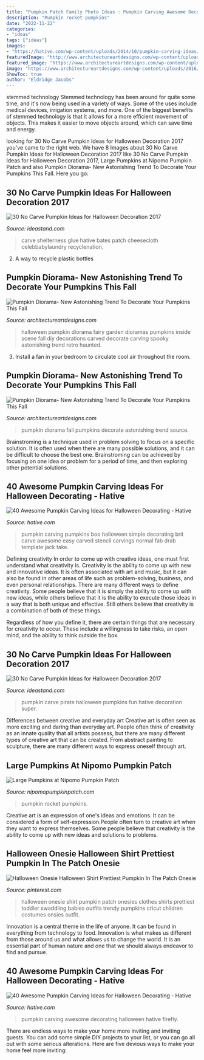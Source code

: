 ```yaml
---
title: "Pumpkin Patch Family Photo Ideas : Pumpkin Carving Awesome Decorating Halloween Hative Firefly"
description: "Pumpkin rocket pumpkins"
date: "2022-11-22"
categories:
- "ideas"
tags: ["ideas"]
images:
- "https://hative.com/wp-content/uploads/2014/10/pumpkin-carving-ideas/33-firefly-pumpkin.jpg"
featuredImage: "http://www.architectureartdesigns.com/wp-content/uploads/2016/10/10-22.jpg"
featured_image: "https://www.architectureartdesigns.com/wp-content/uploads/2016/10/8-23.jpg"
image: "https://www.architectureartdesigns.com/wp-content/uploads/2016/10/8-23.jpg"
ShowToc: true
author: "Eldridge Jacobs"
---
```



stemmed technology
Stemmed technology has been around for quite some time, and it's now being used in a variety of ways. Some of the uses include medical devices, irrigation systems, and more. One of the biggest benefits of stemmed technology is that it allows for a more efficient movement of objects. This makes it easier to move objects around, which can save time and energy.

	

		
looking for 30 No Carve Pumpkin Ideas for Halloween Decoration 2017 you've came to the right web. We have 8 Images about 30 No Carve Pumpkin Ideas for Halloween Decoration 2017 like 30 No Carve Pumpkin Ideas for Halloween Decoration 2017, Large Pumpkins at Nipomo Pumpkin Patch and also Pumpkin Diorama- New Astonishing Trend To Decorate Your Pumpkins This Fall. Here you go:
		
    
## 30 No Carve Pumpkin Ideas For Halloween Decoration 2017

<img loading=lazy src="https://ideastand.com/wp-content/uploads/2014/10/no-carve-pumpkin-ideas/2-mummy-pumpkin.jpg" onerror="this.onerror=null;this.src='https://tse4.mm.bing.net/th?id=OIP.XxVwlBWI4zRnADfGqVzCgwHaLG&amp;pid=15.1';" alt="30 No Carve Pumpkin Ideas for Halloween Decoration 2017">

_Source: ideastand.com_

>carve shelterness glue hative bates patch cheesecloth celebbabylaundry recyclenation. 

	

2. A way to recycle plastic bottles 

    
## Pumpkin Diorama- New Astonishing Trend To Decorate Your Pumpkins This Fall

<img loading=lazy src="https://www.architectureartdesigns.com/wp-content/uploads/2016/10/8-23.jpg" onerror="this.onerror=null;this.src='https://tse4.mm.bing.net/th?id=OIP.BT0K571oNNT9BJsEAVIQyAHaJ4&amp;pid=15.1';" alt="Pumpkin Diorama- New Astonishing Trend To Decorate Your Pumpkins This Fall">

_Source: architectureartdesigns.com_

>halloween pumpkin diorama fairy garden dioramas pumpkins inside scene fall diy decorations carved decorate carving spooky astonishing trend retro haunted. 

	

3. Install a fan in your bedroom to circulate cool air throughout the room.

    
## Pumpkin Diorama- New Astonishing Trend To Decorate Your Pumpkins This Fall

<img loading=lazy src="http://www.architectureartdesigns.com/wp-content/uploads/2016/10/10-22.jpg" onerror="this.onerror=null;this.src='https://tse1.mm.bing.net/th?id=OIP.zmAZ5PgmJBIYFR9XN7Z9FAHaJ4&amp;pid=15.1';" alt="Pumpkin Diorama- New Astonishing Trend To Decorate Your Pumpkins This Fall">

_Source: architectureartdesigns.com_

>pumpkin diorama fall pumpkins decorate astonishing trend source. 

	

Brainstroming is a technique used in problem solving to focus on a specific solution. It is often used when there are many possible solutions, and it can be difficult to choose the best one. Brainstroming can be achieved by focusing on one idea or problem for a period of time, and then exploring other potential solutions.

    
## 40 Awesome Pumpkin Carving Ideas For Halloween Decorating - Hative

<img loading=lazy src="https://hative.com/wp-content/uploads/2014/10/pumpkin-carving-ideas/2-boo-pumpkin.jpg" onerror="this.onerror=null;this.src='https://tse3.mm.bing.net/th?id=OIP.Pg5KkiLWoqmff3yaNzzW0QHaE7&amp;pid=15.1';" alt="40 Awesome Pumpkin Carving Ideas for Halloween Decorating - Hative">

_Source: hative.com_

>pumpkin carving pumpkins boo halloween simple decorating brit carve awesome easy carved stencil carvings normal fab drab template jack take. 

	

Defining creativity
In order to come up with creative ideas, one must first understand what creativity is. Creativity is the ability to come up with new and innovative ideas. It is often associated with art and music, but it can also be found in other areas of life such as problem-solving, business, and even personal relationships.
There are many different ways to define creativity. Some people believe that it is simply the ability to come up with new ideas, while others believe that it is the ability to execute those ideas in a way that is both unique and effective. Still others believe that creativity is a combination of both of these things.

Regardless of how you define it, there are certain things that are necessary for creativity to occur. These include a willingness to take risks, an open mind, and the ability to think outside the box.

    
## 30 No Carve Pumpkin Ideas For Halloween Decoration 2017

<img loading=lazy src="http://ideastand.com/wp-content/uploads/2014/10/no-carve-pumpkin-ideas/29-pirate-pumpkin.jpg" onerror="this.onerror=null;this.src='https://tse2.mm.bing.net/th?id=OIP.3VoAgI_omVHJK9mxergSzwHaH0&amp;pid=15.1';" alt="30 No Carve Pumpkin Ideas for Halloween Decoration 2017">

_Source: ideastand.com_

>pumpkin carve pirate halloween pumpkins fun hative decoration super. 

	

Differences between creative and everyday art
Creative art is often seen as more exciting and daring than everyday art. People often think of creativity as an innate quality that all artists possess, but there are many different types of creative art that can be created. From abstract painting to sculpture, there are many different ways to express oneself through art.

    
## Large Pumpkins At Nipomo Pumpkin Patch

<img loading=lazy src="http://nipomopumpkinpatch.com/Graphics/PumpkinTomFoxJohnnysL.jpg" onerror="this.onerror=null;this.src='https://tse1.mm.bing.net/th?id=OIP.C1uCcnKtD5RtbxezKYEKsgHaHv&amp;pid=15.1';" alt="Large Pumpkins at Nipomo Pumpkin Patch">

_Source: nipomopumpkinpatch.com_

>pumpkin rocket pumpkins. 

	

Creative art is an expression of one's ideas and emotions. It can be considered a form of self-expression.People often turn to creative art when they want to express themselves. Some people believe that creativity is the ability to come up with new ideas and solutions to problems.

    
## Halloween Onesie Halloween Shirt Prettiest Pumpkin In The Patch Onesie

<img loading=lazy src="https://i.pinimg.com/736x/ba/4b/2f/ba4b2f565c5c6b8c299632d7163aaef2--baby-onesie-baby-baby.jpg" onerror="this.onerror=null;this.src='https://tse3.mm.bing.net/th?id=OIP.LgFj5ivvmuICD9kX6TikvAHaJv&amp;pid=15.1';" alt="Halloween Onesie Halloween Shirt Prettiest Pumpkin In The Patch Onesie">

_Source: pinterest.com_

>halloween onesie shirt pumpkin patch onesies clothes shirts prettiest toddler swaddling babies outfits trendy pumpkins cricut children costumes onsies outfit. 

	

Innovation is a central theme in the life of anyone. It can be found in everything from technology to food. Innovation is what makes us different from those around us and what allows us to change the world. It is an essential part of human nature and one that we should always endeavor to find and pursue.

    
## 40 Awesome Pumpkin Carving Ideas For Halloween Decorating - Hative

<img loading=lazy src="https://hative.com/wp-content/uploads/2014/10/pumpkin-carving-ideas/33-firefly-pumpkin.jpg" onerror="this.onerror=null;this.src='https://tse3.mm.bing.net/th?id=OIP.TeEQqtFQmiT6lDD_3noG_gHaLI&amp;pid=15.1';" alt="40 Awesome Pumpkin Carving Ideas for Halloween Decorating - Hative">

_Source: hative.com_

>pumpkin carving awesome decorating halloween hative firefly. 

	

There are endless ways to make your home more inviting and inviting guests. You can add some simple DIY projects to your list, or you can go all out with some serious alterations. Here are five devious ways to make your home feel more inviting: 

